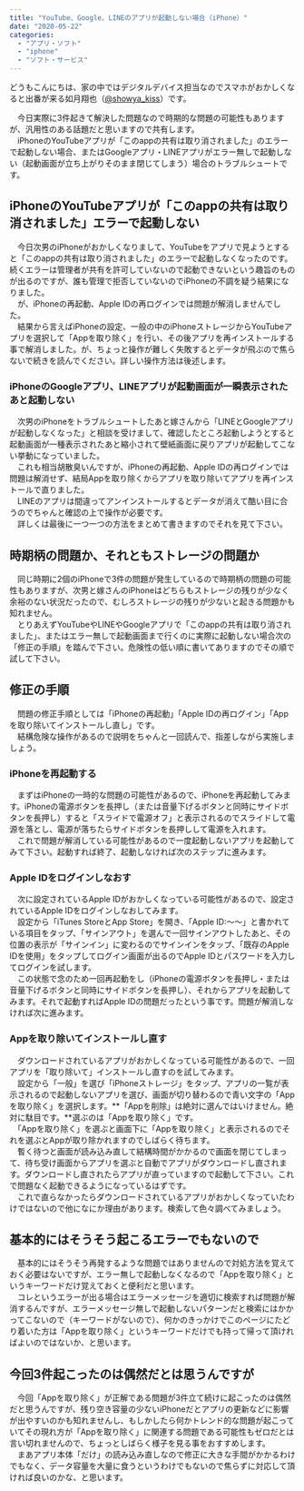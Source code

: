 ```yaml
---
title: "YouTube、Google、LINEのアプリが起動しない場合（iPhone）"
date: "2020-05-22"
categories: 
  - "アプリ・ソフト"
  - "iphone"
  - "ソフト・サービス"
---
```


どうもこんにちは、家の中ではデジタルデバイス担当なのでスマホがおかしくなると出番が来る如月翔也（[@showya\_kiss](http://twitter.com/showya_kiss)）です。  
  
　今日実際に3件起きて解決した問題なので時期的な問題の可能性もありますが、汎用性のある話題だと思いますので共有します。  
　iPhoneのYouTubeアプリが「このappの共有は取り消されました」のエラーで起動しない場合、またはGoogleアプリ・LINEアプリがエラー無しで起動しない（起動画面が立ち上がりそのまま閉じてしまう）場合のトラブルシュートです。  

## iPhoneのYouTubeアプリが「このappの共有は取り消されました」エラーで起動しない

  
　今日次男のiPhoneがおかしくなりまして、YouTubeをアプリで見ようとすると「このappの共有は取り消されました」のエラーで起動しなくなったのです。続くエラーは管理者が共有を許可していないので起動できないという趣旨のものが出るのですが、誰も管理で拒否していないのでiPhoneの不調を疑う結果になりました。  
　が、iPhoneの再起動、Apple IDの再ログインでは問題が解消しませんでした。  
　結果から言えばiPhoneの設定、一般の中のiPhoneストレージからYouTubeアプリを選択して「Appを取り除く」を行い、その後アプリを再インストールする事で解消しました。が、ちょっと操作が難しく失敗するとデータが飛ぶので焦らないで続きを読んでください。詳しい操作方法は後述します。  

### iPhoneのGoogleアプリ、LINEアプリが起動画面が一瞬表示されたあと起動しない

　次男のiPhoneをトラブルシュートしたあと嫁さんから「LINEとGoogleアプリが起動しなくなった」と相談を受けまして、確認したところ起動しようとすると起動画面が一種表示されたあと縮小されて壁紙画面に戻りアプリが起動してこない挙動になっていました。  
　これも相当胡散臭いんですが、iPhoneの再起動、Apple IDの再ログインでは問題は解消せず、結局Appを取り除くからアプリを取り除いてアプリを再インストールで直りました。  
　LINEのアプリは間違ってアンインストールするとデータが消えて酷い目に合うのでちゃんと確認の上で操作が必要です。  
　詳しくは最後に一つ一つの方法をまとめて書きますのでそれを見て下さい。  

## 時期柄の問題か、それともストレージの問題か

　同じ時期に2個のiPhoneで3件の問題が発生しているので時期柄の問題の可能性もありますが、次男と嫁さんのiPhoneはどちらもストレージの残りが少なく余裕のない状況だったので、むしろストレージの残りが少ないと起きる問題かも知れません。  
　とりあえずYouTubeやLINEやGoogleアプリで「このappの共有は取り消されました」、またはエラー無しで起動画面まで行くのに実際に起動しない場合次の「修正の手順」を踏んで下さい。危険性の低い順に書いてありますのでその順で試して下さい。  

## 修正の手順

　問題の修正手順としては「iPhoneの再起動」「Apple IDの再ログイン」「Appを取り除いてインストールし直し」です。  
　結構危険な操作があるので説明をちゃんと一回読んで、指差しながら実施しましょう。  

### iPhoneを再起動する

　まずはiPhoneの一時的な問題の可能性があるので、iPhoneを再起動してみます。iPhoneの電源ボタンを長押し（または音量下げるボタンと同時にサイドボタンを長押し）すると「スライドで電源オフ」と表示されるのでスライドして電源を落とし、電源が落ちたらサイドボタンを長押しして電源を入れます。  
　これで問題が解消している可能性があるので一度起動しないアプリを起動してみて下さい。起動すれば終了、起動しなければ次のステップに進みます。  

### Apple IDをログインしなおす

　次に設定されているApple IDがおかしくなっている可能性があるので、設定されているApple IDをログインしなおしてみます。  
　設定から「iTunes StoreとApp Store」を開き、「Apple ID:〜〜」と書かれている項目をタップ、「サインアウト」を選んで一回サインアウトしたあと、その位置の表示が「サインイン」に変わるのでサインインをタップ、「既存のApple IDを使用」をタップしてログイン画面が出るのでApple IDとパスワードを入力してログインを試します。  
　この状態で念のため一回再起動をし（iPhoneの電源ボタンを長押し・または音量下げるボタンと同時にサイドボタンを長押し）、それからアプリを起動してみます。それで起動すればApple IDの問題だったという事です。問題が解消しなければ次に進みます。  

### Appを取り除いてインストールし直す

　ダウンロードされているアプリがおかしくなっている可能性があるので、一回アプリを「取り除いて」インストールし直すのを試してみます。  
　設定から「一般」を選び「iPhoneストレージ」をタップ、アプリの一覧が表示されるので起動しないアプリを選び、画面が切り替わるので青い文字の「Appを取り除く」を選択します。**「Appを削除」は絶対に選んではいけません。絶対に駄目です。**選ぶのは「Appを取り除く」です。  
　「Appを取り除く」を選ぶと画面下に「Appを取り除く」と表示されるのでそれを選ぶとAppが取り除かれますのでしばらく待ちます。  
　暫く待つと画面が読み込み直して結構時間がかかるので画面を閉じてしまって、待ち受け画面からアプリを選ぶと自動でアプリがダウンロードし直されます。ダウンロードし直されたらアプリが直っていますので起動して下さい。これで問題なく起動できるようになっているはずです。  
　これで直らなかったらダウンロードされているアプリがおかしくなっていたわけではないので他になにか理由があります。検索して色々調べてみましょう。  

## 基本的にはそうそう起こるエラーでもないので

　基本的にはそうそう再発するような問題ではありませんので対処方法を覚えておく必要はないですが、エラー無しで起動しなくなるので「Appを取り除く」というキーワードだけ覚えておくと便利だと思います。  
　コレというエラーが出る場合はエラーメッセージを適切に検索すれば問題が解消するんですが、エラーメッセージ無しで起動しないパターンだと検索にはかかってこないので（キーワードがないので）、何かのきっかけでこのページにたどり着いた方は「Appを取り除く」というキーワードだけでも持って帰って頂ければよいのではないか、と思います。  

## 今回3件起こったのは偶然だとは思うんですが

　今回「Appを取り除く」が正解である問題が3件立て続けに起こったのは偶然だと思うんですが、残り空き容量の少ないiPhoneだとアプリの更新などに影響が出やすいのかも知れませんし、もしかしたら何かトレンド的な問題が起こっていてその現れ方が「Appを取り除く」に関連する問題である可能性もゼロだとは言い切れませんので、ちょっとしばらく様子を見る事をおすすめします。  
　まあアプリ本体「だけ」の読み込み直しなので修正に大きな手間がかかるわけでもなく、データ容量を大量に食うというわけでもないので焦らずに対応して頂ければ良いのかな、と思います。
